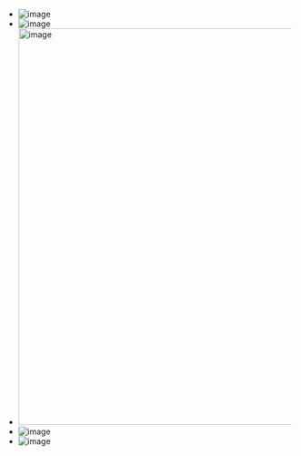 - ![image](https://github.com/user-attachments/assets/fc63ffe3-f7ef-4bea-b49c-1fbb831fab0d)
- ![image](https://github.com/user-attachments/assets/626fc4c6-dc46-4f7b-af51-13e3a2cb6038)
- <img width="697" alt="image" src="https://github.com/user-attachments/assets/9099437b-f54d-4f7e-b8e4-67ee3b8abffc">
- ![image](https://github.com/user-attachments/assets/2740aa5f-b9f0-4272-b96e-142c8d4cd143)
- ![image](https://github.com/user-attachments/assets/01527ce0-c734-41de-b533-1be0bee78351)







